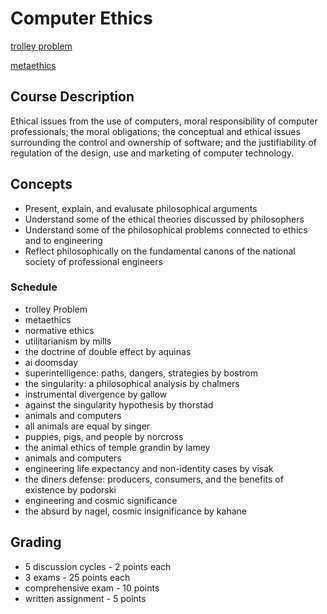 # Computer Ethics

[trolley problem](./notes/01-trolley.md)

[metaethics](./notes/02-metaethics.md)

##  Course Description

Ethical issues from the use of computers, moral responsibility of computer professionals; the moral obligations; the conceptual and ethical issues surrounding the control and ownership of software; and the justifiability of regulation of the design, use and marketing of computer technology.

##  Concepts

-  Present, explain, and evalusate philosophical arguments
-  Understand some of the ethical theories discussed by philosophers
-  Understand some of the philosophical problems connected to ethics and to engineering
-  Reflect philosophically on the fundamental canons of the national society of professional engineers

###  Schedule

-  trolley Problem
-  metaethics
-  normative ethics
-  utilitarianism by mills
-  the doctrine of double effect by aquinas
-  ai doomsday
-  superintelligence: paths, dangers, strategies by bostrom
-  the singularity: a philosophical analysis by chalmers
-  instrumental divergence by gallow
-  against the singularity hypothesis by thorstad
-  animals and computers
-  all animals are equal by singer
-  puppies, pigs, and people by norcross
-  the animal ethics of temple grandin by lamey
-  animals and computers
-  engineering life expectancy and non-identity cases by visak
-  the diners defense:  producers, consumers, and the benefits of existence by podorski
-  engineering and cosmic significance
-  the absurd by nagel, cosmic insignificance by kahane

##  Grading

-  5 discussion cycles - 2 points each
-  3 exams - 25 points each
-  comprehensive exam - 10 points
-  written assignment - 5 points

